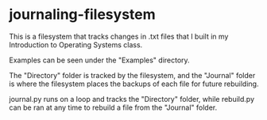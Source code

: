 # journaling-filesystem

This is a filesystem that tracks changes in .txt files that I built in my Introduction to Operating Systems class.

Examples can be seen under the "Examples" directory.

The "Directory" folder is tracked by the filesystem, and the "Journal" folder is where the filesystem places the backups of each file for future rebuilding.

journal.py runs on a loop and tracks the "Directory" folder, while rebuild.py can be ran at any time to rebuild a file from the "Journal" folder.